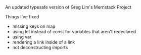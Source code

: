 An updated typesafe version of Greg Lim's Mernstack Project

Things I've fixed

- missing keys on map
- using let instead of const for variables that aren't redeclared
- using var
- rendering a link inside of a link
- not deconstructing imports
